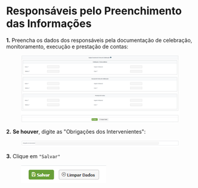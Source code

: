 # Responsáveis pelo Preenchimento das Informações

**1.** Preencha os dados dos responsáveis pela documentação de celebração, monitoramento, execução e prestação de contas:

<figure><img src="../../../../.gitbook/assets/image (11).png" alt=""><figcaption></figcaption></figure>

**2.** **Se houver**, digite as "Obrigações dos Intervenientes":

<figure><img src="../../../../.gitbook/assets/image (12).png" alt=""><figcaption></figcaption></figure>

**3.** Clique em `"Salvar"`

<figure><img src="../../../../.gitbook/assets/image (13).png" alt=""><figcaption></figcaption></figure>
